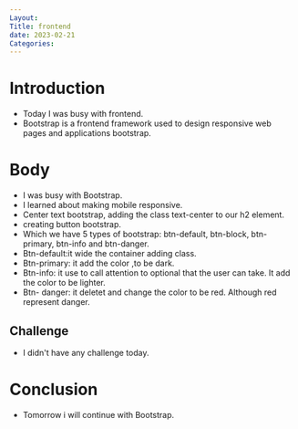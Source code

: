 ```yaml
---
Layout:
Title: frontend
date: 2023-02-21
Categories:
---
```


# Introduction
- Today I was busy with frontend. 
- Bootstrap is a frontend framework used to design responsive web pages and applications bootstrap.


# Body
- I was busy with Bootstrap.
- I learned about making mobile responsive.
- Center text bootstrap, adding the class text-center to our h2 element.
- creating button bootstrap.
- Which we have 5 types of bootstrap:
        btn-default, btn-block, btn-primary, btn-info and btn-danger.
- Btn-default:it wide the container adding class.
- Btn-primary: it add the color ,to be dark.
- Btn-info: it use to call attention to optional that the user can take. It add the color to be lighter.
- Btn- danger: it deletet and change the color to be red. Although red represent danger.

## Challenge
- I didn't have any challenge today.

# Conclusion
- Tomorrow i will continue with Bootstrap.